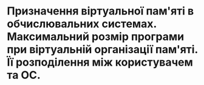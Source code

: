 # Призначення віртуальної пам'яті в обчислювальних системах. Максимальний розмір програми при віртуальній організації пам'яті. Її розподілення між користувачем та ОС.
